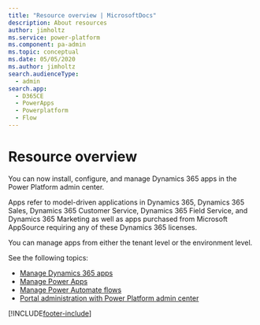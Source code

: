 ```yaml
---
title: "Resource overview | MicrosoftDocs"
description: About resources
author: jimholtz
ms.service: power-platform
ms.component: pa-admin
ms.topic: conceptual
ms.date: 05/05/2020
ms.author: jimholtz 
search.audienceType: 
  - admin
search.app:
  - D365CE
  - PowerApps
  - Powerplatform
  - Flow
---
```

# Resource overview

<!-- This was created for fwlink 2126968. Don't delete. -->

You can now install, configure, and manage Dynamics 365 apps in the Power Platform admin center.

Apps refer to model-driven applications in Dynamics 365, Dynamics 365 Sales, Dynamics 365 Customer Service, Dynamics 365 Field Service, and Dynamics 365 Marketing as well as apps purchased from Microsoft AppSource requiring any of these Dynamics 365 licenses.

You can manage apps from either the tenant level or the environment level.

See the following topics:

- [Manage Dynamics 365 apps](manage-apps.md)
- [Manage Power Apps](admin-manage-apps.md)
- [Manage Power Automate flows](manage-power-automate.md)
- [Portal administration with Power Platform admin center](https://docs.microsoft.com/powerapps/maker/portals/admin/power-platform-admin-center) 


[!INCLUDE[footer-include](../includes/footer-banner.md)]